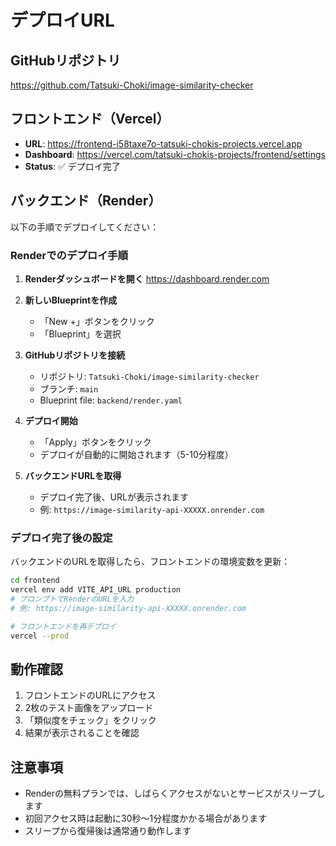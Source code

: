 # デプロイURL

## GitHubリポジトリ
https://github.com/Tatsuki-Choki/image-similarity-checker

## フロントエンド（Vercel）
- **URL**: https://frontend-i58taxe7o-tatsuki-chokis-projects.vercel.app
- **Dashboard**: https://vercel.com/tatsuki-chokis-projects/frontend/settings
- **Status**: ✅ デプロイ完了

## バックエンド（Render）
以下の手順でデプロイしてください：

### Renderでのデプロイ手順

1. **Renderダッシュボードを開く**
   https://dashboard.render.com

2. **新しいBlueprintを作成**
   - 「New +」ボタンをクリック
   - 「Blueprint」を選択

3. **GitHubリポジトリを接続**
   - リポジトリ: `Tatsuki-Choki/image-similarity-checker`
   - ブランチ: `main`
   - Blueprint file: `backend/render.yaml`

4. **デプロイ開始**
   - 「Apply」ボタンをクリック
   - デプロイが自動的に開始されます（5-10分程度）

5. **バックエンドURLを取得**
   - デプロイ完了後、URLが表示されます
   - 例: `https://image-similarity-api-XXXXX.onrender.com`

### デプロイ完了後の設定

バックエンドのURLを取得したら、フロントエンドの環境変数を更新：

```bash
cd frontend
vercel env add VITE_API_URL production
# プロンプトでRenderのURLを入力
# 例: https://image-similarity-api-XXXXX.onrender.com

# フロントエンドを再デプロイ
vercel --prod
```

## 動作確認

1. フロントエンドのURLにアクセス
2. 2枚のテスト画像をアップロード
3. 「類似度をチェック」をクリック
4. 結果が表示されることを確認

## 注意事項

- Renderの無料プランでは、しばらくアクセスがないとサービスがスリープします
- 初回アクセス時は起動に30秒〜1分程度かかる場合があります
- スリープから復帰後は通常通り動作します

